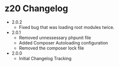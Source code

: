 # z20 Changelog
* 2.0.2
    * Fixed bug that was loading root modules twice.
* 2.0.1
    * Removed unnessessary phpunit file
    * Added Composer Autoloading configuration
    * Removed the composer lock file
* 2.0.0
    * Initial Changelog Tracking
